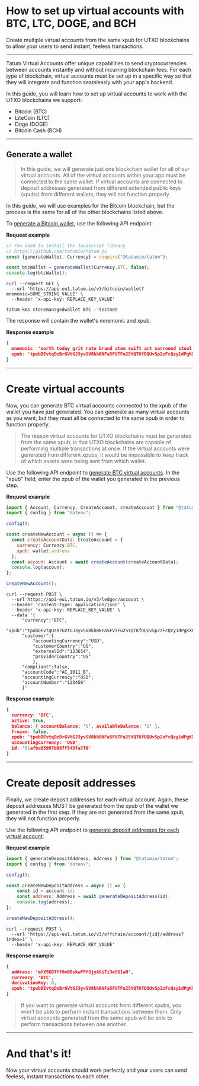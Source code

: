 # How to set up virtual accounts with BTC, LTC, DOGE, and BCH

Create multiple virtual accounts from the same xpub for UTXO blockchains to allow your users to send instant, feeless transactions.

---

Tatum Virtual Accounts offer unique capabilities to send cryptocurrencies between accounts instantly and without incurring blockchain fees. For each type of blockchain, virtual accounts must be set up in a specific way so that they will integrate and function seamlessly with your app's backend. 

In this guide, you will learn how to set up virtual accounts to work with the UTXO blockchains we support: 

- Bitcoin (BTC)
- LiteCoin (LTC)
- Doge (DOGE)
- Bitcoin Cash (BCH)

---

## Generate a wallet

<!-- theme: warning -->

>In this guide, we will generate just one blockchain wallet for all of our virtual accounts. All of the virtual accounts within your app must be connected to the same wallet. If virtual accounts are connected to deposit addresses generated from different extended public keys (xpubs) from different wallets, they will not function properly.

In this guide, we will use examples for the Bitcoin blockchain, but the process is the same for all of the other blockchains listed above.

To [generate a Bitcoin wallet](https://tatum.io/apidoc.php#operation/BtcGenerateWallet), use the following API endpoint:

**Request example**

```JavaScript
// You need to install the Javascript library
// https://github.com/tatumio/tatum-js
const {generateWallet, Currency} = require("@tatumio/tatum");

const btcWallet = generateWallet(Currency.BTC, false);
console.log(btcWallet);
```
```cURL
curl --request GET \
  --url 'https://api-eu1.tatum.io/v3/bitcoin/wallet?mnemonic=SOME_STRING_VALUE' \
  --header 'x-api-key: REPLACE_KEY_VALUE'
```
```KMS
tatum-kms storemanagedwallet BTC --testnet
```

The response will contain the wallet's mnemonic and xpub.

**Response example**

```json
{
  mnemonic: 'north today grit rate brand atom swift act surround stool lumber neither salon solution labor buyer celery coach clarify poet clown next culture melt',
  xpub: 'tpubDEvtqDzBrGVtGJ3yvSV8khBNFa5FVTFu25YQTKfDQUvSp2zFcQzy1dPgKXKHBzKgygHeefpp4ASmJCi5x9bjiJzbJ9XQczd76NgrS1tzZY1'
}
```

---

# Create virtual accounts

Now, you can generate BTC virtual accounts connected to the xpub of the wallet you have just generated. You can generate as many virtual accounts as you want, but they must all be connected to the same xpub in order to function properly.

<!-- theme:info -->

>The reason virtual accounts for UTXO blockchains must be generated from the same xpub, is that UTXO blockchains are capable of performing multiple transactions at once. If the virtual accounts were generated from different xpubs, it would be impossible to keep track of which assets were being sent from which wallet.

Use the following API endpoint to [generate BTC virtual accounts](https://tatum.io/apidoc.php#operation/createAccount). In the "xpub" field, enter the xpub of the wallet you generated in the previous step.

**Request example**

```JavaScript
import { Account, Currency, CreateAccount, createAccount } from "@tatumio/tatum";
import { config } from "dotenv";

config();

const createNewAccount = async () => {
  const createAccountData: CreateAccount = {
    currency: Currency.BTC,
    xpub: wallet.address
  };
  const accoun: Account = await createAccount(createAccountData);
  console.log(accoun);
};

createNewAccount();
```
```cURL
curl --request POST \
  --url https://api-eu1.tatum.io/v3/ledger/account \
  --header 'content-type: application/json' \
  --header 'x-api-key: REPLACE_KEY_VALUE' \
  --data '{
      "currency":"BTC",
      "xpub":"tpubDEvtqDzBrGVtGJ3yvSV8khBNFa5FVTFu25YQTKfDQUvSp2zFcQzy1dPgKXKHBzKgygHeefpp4ASmJCi5x9bjiJzbJ9XQczd76NgrS1tzZY1",
      "customer":{
          "accountingCurrency":"USD",
          "customerCountry":"US",
          "externalId":"123654",
          "providerCountry":"US"
          },
      "compliant":false,
      "accountCode":"AC_1011_B",
      "accountingCurrency":"USD",
      "accountNumber":"123456"
      }'
```

**Response example**

```json
{
  currency: 'BTC',
  active: true,
  balance: { accountBalance: '0', availableBalance: '0' },
  frozen: false,
  xpub: 'tpubDEvtqDzBrGVtGJ3yvSV8khBNFa5FVTFu25YQTKfDQUvSp2zFcQzy1dPgKXKHBzKgygHeefpp4ASmJCi5x9bjiJzbJ9XQczd76NgrS1tzZY1',
  accountingCurrency: 'USD',
  id: '61afba85997b887f543fa7f0'
}
```

---

# Create deposit addresses

Finally, we create deposit addresses for each virtual account. Again, these deposit addresses MUST be generated from the xpub of the wallet we generated in the first step. If they are not generated from the same xpub, they will not function properly.

Use the following API endpoint to [generate deposit addresses for each virtual account](https://tatum.io/apidoc.php#operation/generateDepositAddress):

**Request example**

```JavaScript
import { generateDepositAddress, Address } from "@tatumio/tatum";
import { config } from "dotenv";

config();

const createNewDepositAddress = async () => {
    const id = account.id;
    const address: Address = await generateDepositAddress(id);
    console.log(address);
};

createNewDepositAddress();
```
```cURL
curl --request POST \
  --url 'https://api-eu1.tatum.io/v3/offchain/account/{id}/address?index=1' \
  --header 'x-api-key: REPLACE_KEY_VALUE'
  ```

**Response example**
```json
{
  address: 'mfX9GBTff8mBBskwFPfGjyAGiTi3eS61aN',
  currency: 'BTC',
  derivationKey: 0,
  xpub: 'tpubDEvtqDzBrGVtGJ3yvSV8khBNFa5FVTFu25YQTKfDQUvSp2zFcQzy1dPgKXKHBzKgygHeefpp4ASmJCi5x9bjiJzbJ9XQczd76NgrS1tzZY1'
}
```

<!-- theme: warning -->
>If you want to generate virtual accounts from different xpubs, you won't be able to perform instant transactions between them. Only virtual accounts generated from the same xpub will be able to perform transactions between one another.

---

# And that's it! 

Now your virtual accounts should work perfectly and your users can send feeless, instant transactions to each other.



